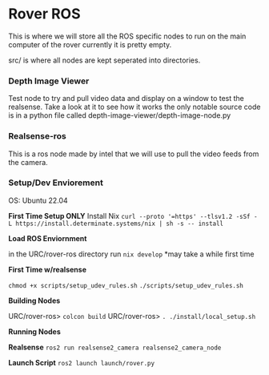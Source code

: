 # Rover ROS
This is where we will store all the ROS specific nodes to run on the main computer of the rover currently it is pretty empty.


src/ is where all nodes are kept seperated into directories.


### Depth Image Viewer
Test node to try and pull video data and display on a window to test the realsense.
Take a look at it to see how it works
the only notable source code is in a python file called 
depth-image-viewer/depth-image-node.py 



### Realsense-ros
This is a ros node made by intel that we will use to pull the video feeds from the camera.



### Setup/Dev Enviorement

OS: Ubuntu 22.04

**First Time Setup ONLY**
Install Nix
`curl --proto '=https' --tlsv1.2 -sSf -L https://install.determinate.systems/nix | sh -s -- install`

**Load ROS Enviornment**

in the URC/rover-ros directory run 
`nix develop` *may take a while first time

**First Time w/realsense**

`chmod +x scripts/setup_udev_rules.sh`
`./scripts/setup_udev_rules.sh`

**Building Nodes**

URC/rover-ros> `colcon build`
URC/rover-ros> `. ./install/local_setup.sh`


**Running Nodes**

**Realsense**
`ros2 run realsense2_camera realsense2_camera_node`

**Launch Script**
`ros2 launch launch/rover.py`










